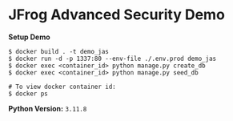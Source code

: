 # JFrog Advanced Security Demo 

**Setup Demo**
```
$ docker build . -t demo_jas
$ docker run -d -p 1337:80 --env-file ./.env.prod demo_jas
$ docker exec <container_id> python manage.py create_db
$ docker exec <container_id> python manage.py seed_db

# To view docker container id:
$ docker ps
```

**Python Version:** `3.11.8`
